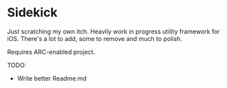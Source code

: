 Sidekick
=========

Just scratching my own itch. Heavily work in progress utility framework
for iOS. There's a lot to add, some to remove and much to polish.

Requires ARC-enabled project. 

TODO:
- Write better Readme.md



